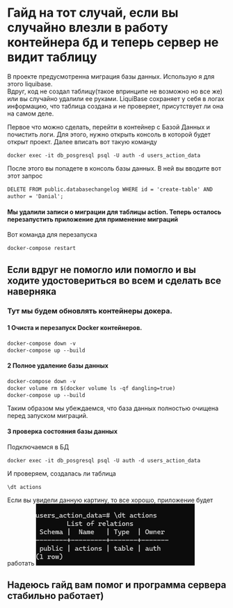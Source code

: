 # Гайд на тот случай, если вы случайно влезли в работу контейнера бд и теперь сервер не видит таблицу

В проекте предусмотренна миграция базы данных. Использую я для этого liquibase.\
Вдруг, код не создал таблицу(такое впринципе не возможно но все же) или вы случайно удалили ее руками. LiquiBase сохраняет у себя в логах информацию, что таблица создана и не проверяет, присутствует ли она на самом деле.

Первое что можно сделать, перейти в контейнер с Базой Данных и почистить логи.
Для этого, нужно открыть консоль в которой будет открыт проект. Далее вписать вот такую команду
```
docker exec -it db_posgresql psql -U auth -d users_action_data

```

После этого вы попадете в консоль базы данных. В ней вы вводите вот этот запрос
```
DELETE FROM public.databasechangelog WHERE id = 'create-table' AND author = 'Danial';
```
#### Мы удалили записи о миграции для таблицы action. Теперь осталось перезапустить приложение для применение миграций
Вот команда для перезапуска
```
docker-compose restart
```

## Если вдруг не помогло или помогло и вы ходите удостовериться во всем и сделать все наверняка

### Тут мы будем обновлять контейнеры докера.

#### 1 Очиста и перезапуск Docker контейнеров.
```
docker-compose down -v
docker-compose up --build
```
#### 2 Полное удаление базы данных
```
docker-compose down -v
docker volume rm $(docker volume ls -qf dangling=true)
docker-compose up --build
```
Таким образом мы убеждаемся, что база данных полностью очищена перед запуском миграций.
#### 3 проверка состояния базы данных
Подключаемся в БД
```
docker exec -it db_posgresql psql -U auth -d users_action_data
```
И проверяем, создалась ли таблица
```
\dt actions
```

Если вы увидели данную картину, то все хорошо, приложение будет работать
![img_1.png](img_1.png)

## Надеюсь гайд вам помог и программа сервера стабильно работает)



